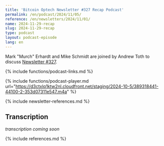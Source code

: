```yaml
---
title: 'Bitcoin Optech Newsletter #327 Recap Podcast'
permalink: /en/podcast/2024/11/05/
reference: /en/newsletters/2024/11/01/
name: 2024-11-29-recap
slug: 2024-11-29-recap
type: podcast
layout: podcast-episode
lang: en
---
```

Mark "Murch" Erhardt and Mike Schmidt are joined by Andrew Toth to discuss
[Newsletter #327]({{page.reference}}).

{% include functions/podcast-links.md %}

{% include functions/podcast-player.md url="https://d3ctxlq1ktw2nl.cloudfront.net/staging/2024-10-5/389318441-44100-2-353d07311e547.m4a" %}

{% include newsletter-references.md %}

## Transcription

_transcription coming soon_

{% include references.md %}
